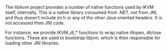 The libikvm project provides a number of native functions used by IKVM itself, internally. This is a native library consumed from .NET, not from JNI, and thus doesn't include jni.h or any of the other Java oriented headers. It is not accessed from JNI code.

For instance, we provide IKVM_dl_* functions to wrap native dlopen, dlclose functions. These are used to bootstrap libjvm, which is then responsible for loading other JNI libraries.

